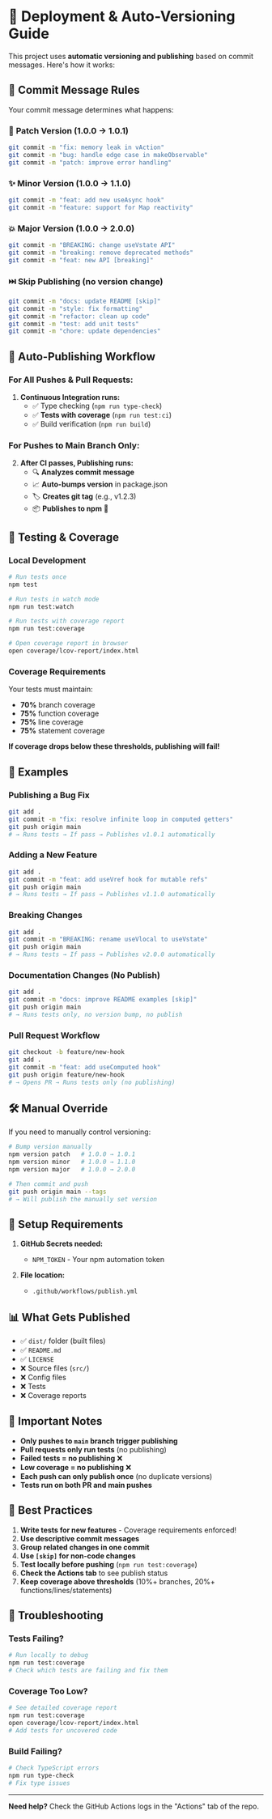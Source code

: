 # 🚀 Deployment & Auto-Versioning Guide

This project uses **automatic versioning and publishing** based on commit messages. Here's how it works:

## 📝 Commit Message Rules

Your commit message determines what happens:

### 🐛 **Patch Version** (1.0.0 → 1.0.1)
```bash
git commit -m "fix: memory leak in vAction"
git commit -m "bug: handle edge case in makeObservable"  
git commit -m "patch: improve error handling"
```

### ✨ **Minor Version** (1.0.0 → 1.1.0)
```bash
git commit -m "feat: add new useAsync hook"
git commit -m "feature: support for Map reactivity"
```

### 💥 **Major Version** (1.0.0 → 2.0.0)
```bash
git commit -m "BREAKING: change useVstate API"
git commit -m "breaking: remove deprecated methods"
git commit -m "feat: new API [breaking]"
```

### ⏭️ **Skip Publishing** (no version change)
```bash
git commit -m "docs: update README [skip]"
git commit -m "style: fix formatting"
git commit -m "refactor: clean up code"
git commit -m "test: add unit tests"
git commit -m "chore: update dependencies"
```

## 🔄 Auto-Publishing Workflow

### For All Pushes & Pull Requests:
1. **Continuous Integration runs:**
   - ✅ Type checking (`npm run type-check`)
   - ✅ **Tests with coverage** (`npm run test:ci`)
   - ✅ Build verification (`npm run build`)

### For Pushes to Main Branch Only:
2. **After CI passes, Publishing runs:**
   - 🔍 **Analyzes commit message**
   - 📈 **Auto-bumps version** in package.json
   - 🏷️ **Creates git tag** (e.g., v1.2.3)
   - 📦 **Publishes to npm** 🎉

## 🧪 Testing & Coverage

### Local Development
```bash
# Run tests once
npm test

# Run tests in watch mode  
npm run test:watch

# Run tests with coverage report
npm run test:coverage

# Open coverage report in browser
open coverage/lcov-report/index.html
```

### Coverage Requirements
Your tests must maintain:
- **70%** branch coverage
- **75%** function coverage  
- **75%** line coverage
- **75%** statement coverage

**If coverage drops below these thresholds, publishing will fail!**

## 🎯 Examples

### Publishing a Bug Fix
```bash
git add .
git commit -m "fix: resolve infinite loop in computed getters"
git push origin main
# → Runs tests → If pass → Publishes v1.0.1 automatically
```

### Adding a New Feature
```bash
git add .
git commit -m "feat: add useVref hook for mutable refs"
git push origin main  
# → Runs tests → If pass → Publishes v1.1.0 automatically
```

### Breaking Changes
```bash
git add .
git commit -m "BREAKING: rename useVlocal to useVstate"
git push origin main
# → Runs tests → If pass → Publishes v2.0.0 automatically
```

### Documentation Changes (No Publish)
```bash
git add .
git commit -m "docs: improve README examples [skip]"
git push origin main
# → Runs tests only, no version bump, no publish
```

### Pull Request Workflow
```bash
git checkout -b feature/new-hook
git add .
git commit -m "feat: add useComputed hook"
git push origin feature/new-hook
# → Opens PR → Runs tests only (no publishing)
```

## 🛠️ Manual Override

If you need to manually control versioning:

```bash
# Bump version manually
npm version patch   # 1.0.0 → 1.0.1
npm version minor   # 1.0.0 → 1.1.0  
npm version major   # 1.0.0 → 2.0.0

# Then commit and push
git push origin main --tags
# → Will publish the manually set version
```

## 🔧 Setup Requirements

1. **GitHub Secrets needed:**
   - `NPM_TOKEN` - Your npm automation token

2. **File location:**
   - `.github/workflows/publish.yml`

## 📊 What Gets Published

- ✅ `dist/` folder (built files)
- ✅ `README.md` 
- ✅ `LICENSE`
- ❌ Source files (`src/`)
- ❌ Config files
- ❌ Tests
- ❌ Coverage reports

## 🚨 Important Notes

- **Only pushes to `main` branch trigger publishing**
- **Pull requests only run tests** (no publishing)
- **Failed tests = no publishing** ❌
- **Low coverage = no publishing** ❌
- **Each push can only publish once** (no duplicate versions)
- **Tests run on both PR and main pushes**

## 🎯 Best Practices

1. **Write tests for new features** - Coverage requirements enforced!
2. **Use descriptive commit messages**
3. **Group related changes in one commit**
4. **Use `[skip]` for non-code changes**
5. **Test locally before pushing** (`npm run test:coverage`)
6. **Check the Actions tab** to see publish status
7. **Keep coverage above thresholds** (10%+ branches, 20%+ functions/lines/statements)

## 🐛 Troubleshooting

### Tests Failing?
```bash
# Run locally to debug
npm run test:coverage
# Check which tests are failing and fix them
```

### Coverage Too Low?
```bash
# See detailed coverage report
npm run test:coverage
open coverage/lcov-report/index.html
# Add tests for uncovered code
```

### Build Failing?
```bash
# Check TypeScript errors
npm run type-check
# Fix type issues
```

---

**Need help?** Check the GitHub Actions logs in the "Actions" tab of the repo.